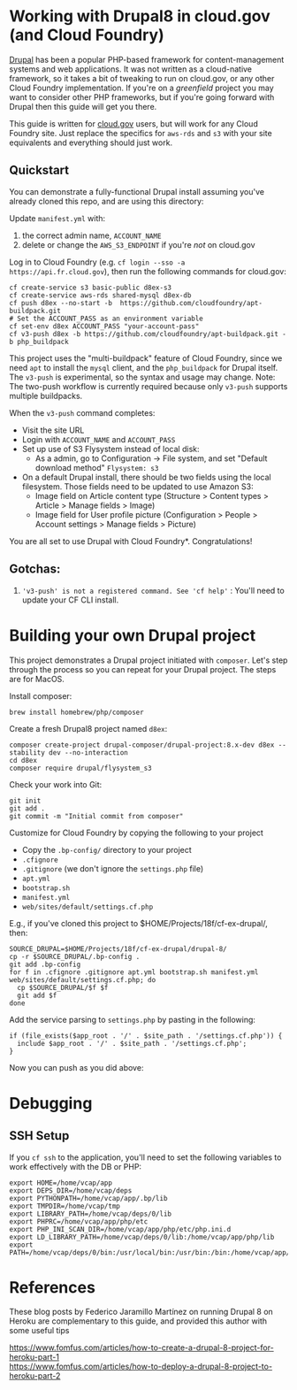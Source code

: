 # Working with Drupal8 in cloud.gov (and Cloud Foundry)

[Drupal](https://drupal.org) has been a popular PHP-based framework for content-management systems and web applications. It was not written as a cloud-native framework, so it takes a bit of tweaking to run on cloud.gov, or any other Cloud Foundry implementation. If you're on a _greenfield_ project you may want to consider other PHP frameworks, but if you're going forward with Drupal then this guide will get you there.

This guide is written for [cloud.gov](https://cloud.gov/) users, but will work for any Cloud Foundry site. Just replace the specifics for `aws-rds` and `s3` with your site equivalents and everything should just work. 

## Quickstart

You can demonstrate a fully-functional Drupal install assuming you've already cloned this repo, and are using this directory:

Update `manifest.yml` with:

1. the correct admin name, `ACCOUNT_NAME`
1. delete or change the `AWS_S3_ENDPOINT` if you're _not_ on cloud.gov

Log in to Cloud Foundry (e.g. `cf login --sso -a https://api.fr.cloud.gov`), then run the following commands for cloud.gov:

```
cf create-service s3 basic-public d8ex-s3
cf create-service aws-rds shared-mysql d8ex-db
cf push d8ex --no-start -b  https://github.com/cloudfoundry/apt-buildpack.git
# Set the ACCOUNT_PASS as an environment variable 
cf set-env d8ex ACCOUNT_PASS "your-account-pass"
cf v3-push d8ex -b https://github.com/cloudfoundry/apt-buildpack.git -b php_buildpack 
```

This project uses the "multi-buildpack" feature of Cloud Foundry, since we need `apt` to install the `mysql` client, and the `php_buildpack` for Drupal itself. The `v3-push` is experimental, so the syntax and usage may change.  Note: The two-push workflow is currently required because only `v3-push` supports multiple buildpacks.


When the `v3-push` command completes:
- Visit the site URL
- Login with `ACCOUNT_NAME` and `ACCOUNT_PASS`
- Set up use of S3 Flysystem instead of local disk:
  - As a admin, go to Configuration -> File system, and set "Default download method" `Flysystem: s3`
- On a default Drupal install, there should be two fields using the local filesystem. Those fields need to be updated to use Amazon S3:
  - Image field on Article content type (Structure > Content types > Article > Manage fields > Image)
  - Image field for User profile picture (Configuration > People > Account settings > Manage fields > Picture)

You are all set to use Drupal with Cloud Foundry\*. Congratulations!


## Gotchas:

1. `'v3-push' is not a registered command. See 'cf help'` : You'll need to update your CF CLI install.

# Building your own Drupal project

This project demonstrates a Drupal project initiated with `composer`. Let's step through the process so you can repeat for your Drupal project. The steps are for MacOS. 

Install composer:
```
brew install homebrew/php/composer
```

Create a fresh Drupal8 project named `d8ex`:
```
composer create-project drupal-composer/drupal-project:8.x-dev d8ex --stability dev --no-interaction
cd d8ex
composer require drupal/flysystem_s3
```

Check your work into Git:
```
git init
git add .
git commit -m "Initial commit from composer"
```

Customize for Cloud Foundry by copying the following to your project
* Copy the `.bp-config/` directory to your project
* `.cfignore`
* `.gitignore` (we don't ignore the `settings.php` file)
* `apt.yml`
* `bootstrap.sh`
* `manifest.yml`
* `web/sites/default/settings.cf.php`

E.g., if you've cloned this project to $HOME/Projects/18f/cf-ex-drupal/, then:

```
SOURCE_DRUPAL=$HOME/Projects/18f/cf-ex-drupal/drupal-8/
cp -r $SOURCE_DRUPAL/.bp-config .
git add .bp-config
for f in .cfignore .gitignore apt.yml bootstrap.sh manifest.yml web/sites/default/settings.cf.php; do
  cp $SOURCE_DRUPAL/$f $f
  git add $f
done
```

Add the service parsing to `settings.php` by pasting in the following:
```
if (file_exists($app_root . '/' . $site_path . '/settings.cf.php')) {
  include $app_root . '/' . $site_path . '/settings.cf.php';
}
```

Now you can push as you did above:

# Debugging

## SSH Setup

If you `cf ssh` to the application, you'll need to set the following variables to work effectively with the DB or PHP:

```
export HOME=/home/vcap/app
export DEPS_DIR=/home/vcap/deps
export PYTHONPATH=/home/vcap/app/.bp/lib
export TMPDIR=/home/vcap/tmp
export LIBRARY_PATH=/home/vcap/deps/0/lib
export PHPRC=/home/vcap/app/php/etc
export PHP_INI_SCAN_DIR=/home/vcap/app/php/etc/php.ini.d
export LD_LIBRARY_PATH=/home/vcap/deps/0/lib:/home/vcap/app/php/lib
export PATH=/home/vcap/deps/0/bin:/usr/local/bin:/usr/bin:/bin:/home/vcap/app/php/bin:/home/vcap/app/php/sbin
```

# References

These blog posts by Federico Jaramillo Martínez on running Drupal 8 on Heroku are complementary to this guide, and provided this author with some useful tips

https://www.fomfus.com/articles/how-to-create-a-drupal-8-project-for-heroku-part-1<br>
https://www.fomfus.com/articles/how-to-deploy-a-drupal-8-project-to-heroku-part-2
